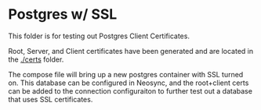 # Postgres w/ SSL

This folder is for testing out Postgres Client Certificates.

Root, Server, and Client certificates have been generated and are located in the [./certs](./certs/) folder.

The compose file will bring up a new postgres container with SSL turned on.
This database can be configured in Neosync, and the root+client certs can be added to the connection configuraiton to further test out a database that uses SSL certificates.
